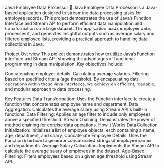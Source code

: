 Java Employee Data Processor
🚀 Java Employee Data Processor is a Java-based application designed to streamline data processing tasks for employee records. This project demonstrates the use of Java’s Function Interface and Stream API to perform efficient data manipulation and transformation on a large dataset. The application reads employee data, processes it, and generates insightful outputs such as average salary and filtered employee lists, providing a practical approach to handling data collections in Java.



Project Overview
This project demonstrates how to utilize Java’s Function interface and Stream API, showing the advantages of functional programming in data manipulation. Key objectives include:


Concatenating employee details.
Calculating average salaries.
Filtering based on specified criteria (age threshold).
By encapsulating data operations within these Java interfaces, we achieve an efficient, readable, and modular approach to data processing.


Key Features
Data Transformation: Uses the Function interface to create a function that concatenates employee name and department.
Data Aggregation: Calculates the average salary using Stream API's built-in functions.
Data Filtering: Applies an age filter to include only employees above a specified threshold.
Stream Chaining: Demonstrates the power of method chaining for concise data operations.
How It Works
Data Collection Initialization:
Initializes a list of employee objects, each containing a name, age, department, and salary.
Concatenate Employee Details:
Uses the Function interface to generate concatenated strings of employee names and departments.
Average Salary Calculation:
Implements the Stream API to calculate the average salary of employees in the dataset.
Age-Based Filtering:
Filters employees based on a given age threshold using Stream API.
